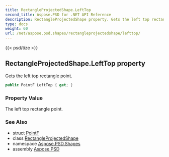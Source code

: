 ```yaml
---
title: RectangleProjectedShape.LeftTop
second_title: Aspose.PSD for .NET API Reference
description: RectangleProjectedShape property. Gets the left top rectangle point
type: docs
weight: 60
url: /net/aspose.psd.shapes/rectangleprojectedshape/lefttop/
---
```

{{< psd/tize >}}
## RectangleProjectedShape.LeftTop property

Gets the left top rectangle point.

```csharp
public PointF LeftTop { get; }
```

### Property Value

The left top rectangle point.

### See Also

* struct [PointF](../../../aspose.psd/pointf/)
* class [RectangleProjectedShape](../)
* namespace [Aspose.PSD.Shapes](../../../aspose.psd.shapes/)
* assembly [Aspose.PSD](../../../)



